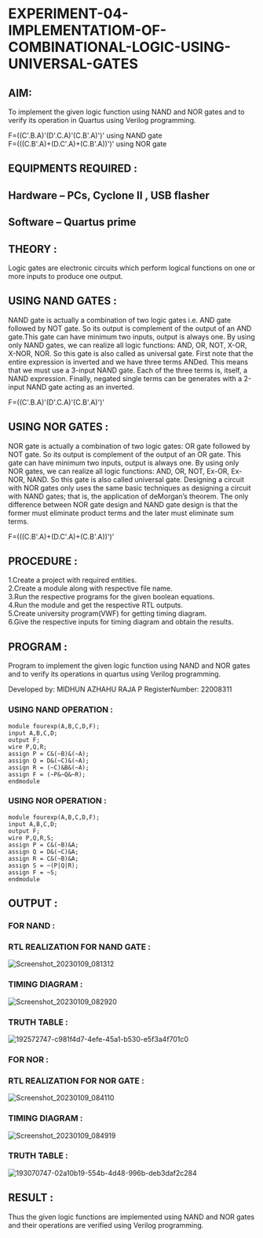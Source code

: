 # EXPERIMENT-04-IMPLEMENTATIOM-OF-COMBINATIONAL-LOGIC-USING-UNIVERSAL-GATES
 
## AIM:

To implement the given logic function using NAND and NOR gates and to verify its operation in Quartus using Verilog 
programming.

F=((C'.B.A)'(D'.C.A)'(C.B'.A)')' using NAND gate  
F=(((C.B'.A)+(D.C'.A)+(C.B'.A))')' using NOR gate  
## EQUIPMENTS REQUIRED :
## Hardware – PCs, Cyclone II , USB flasher  
## Software – Quartus prime 


## THEORY : 

Logic gates are electronic circuits which perform logical functions on one or more inputs to produce one output. 

## USING NAND GATES : 

NAND gate is actually a combination of two logic gates i.e. AND gate followed by NOT gate. So its output is complement of the output of an AND gate.This gate can have minimum two inputs, output is always one. By using only NAND gates, we can realize all logic functions: AND, OR, NOT, X-OR, X-NOR, NOR. So this gate is also called as universal gate. First note that the entire expression is inverted and we have three terms ANDed. This means that we must use a 3-input NAND gate. Each of the three terms is, itself, a NAND expression. Finally, negated single terms can be generates with a 2-input NAND gate acting as an inverted.

F=((C'.B.A)'(D'.C.A)'(C.B'.A)')'

## USING NOR GATES :

NOR gate is actually a combination of two logic gates: OR gate followed by NOT gate. So its output is complement of the output of an OR gate. This gate can have minimum two inputs, output is always one. By using only NOR gates, we can realize all logic functions: AND, OR, NOT, Ex-OR, Ex-NOR, NAND. So this gate is also called universal gate. Designing a circuit with NOR gates only uses the same basic techniques as designing a circuit with NAND gates; that is, the application of deMorgan’s theorem. The only difference between NOR gate design and NAND gate design is that the former must eliminate product terms and the later must eliminate sum terms.

F=(((C.B'.A)+(D.C'.A)+(C.B'.A))')'

## PROCEDURE :

1.Create a project with required entities.  
2.Create a module along with respective file name.  
3.Run the respective programs for the given boolean equations.  
4.Run the module and get the respective RTL outputs.  
5.Create university program(VWF) for getting timing diagram.  
6.Give the respective inputs for timing diagram and obtain the results.  

## PROGRAM :

Program to implement the given logic function using NAND and NOR gates and to verify its operations in quartus using Verilog programming. 

Developed by: MIDHUN AZHAHU RAJA P 
RegisterNumber: 22008311

### USING NAND OPERATION :
```
module fourexp(A,B,C,D,F);  
input A,B,C,D;  
output F;  
wire P,Q,R;  
assign P = C&(~B)&(~A);  
assign Q = D&(~C)&(~A);  
assign R = (~C)&B&(~A);  
assign F = (~P&~Q&~R);  
endmodule  
```
### USING NOR OPERATION :
```
module fourexp(A,B,C,D,F);  
input A,B,C,D;  
output F;  
wire P,Q,R,S;  
assign P = C&(~B)&A;  
assign Q = D&(~C)&A;  
assign R = C&(~B)&A;  
assign S = ~(P|Q|R);  
assign F = ~S;  
endmodule  
```
## OUTPUT :

### FOR NAND :

### RTL REALIZATION FOR NAND GATE :

![Screenshot_20230109_081312](https://user-images.githubusercontent.com/118054670/211349014-38b8eb2a-bfa2-4051-83c6-4daa8ccc7bc5.png)

### TIMING DIAGRAM : 

![Screenshot_20230109_082920](https://user-images.githubusercontent.com/118054670/211349341-9250c3ad-8585-49b0-8872-4f82b6663c1e.png)

### TRUTH TABLE :

![192572747-c981f4d7-4efe-45a1-b530-e5f3a4f701c0](https://user-images.githubusercontent.com/118054670/211349891-b36be638-bf19-49da-aa7c-f506e4936413.png)

### FOR NOR :

### RTL REALIZATION FOR NOR GATE :

![Screenshot_20230109_084110](https://user-images.githubusercontent.com/118054670/211350221-3f9289e0-a139-4882-85a5-0fcede81f521.png)

### TIMING DIAGRAM : 

![Screenshot_20230109_084919](https://user-images.githubusercontent.com/118054670/211350361-7b2a93a1-f71a-4ff1-99d3-47330e61ef26.png)

### TRUTH TABLE :

![193070747-02a10b19-554b-4d48-996b-deb3daf2c284](https://user-images.githubusercontent.com/118054670/211350552-665332a9-85a6-4b81-8627-18e8a2ba57bd.png)

## RESULT :
Thus the given logic functions are implemented using NAND and NOR gates and their operations are verified using Verilog programming.
